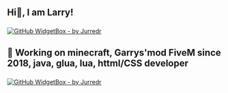 <h2 align="left">Hi👋, I am Larry!</h2>

###

[![GitHub WidgetBox - by Jurredr](https://github-widgetbox.vercel.app/api/profile?username=Larry000&data=followers,repositories,stars,commits)](https://github.com/Jurredr/github-widgetbox)

###

<h2 align="left">👋 Working on minecraft, Garrys'mod FiveM  since 2018, java, glua, lua, httml/CSS developer</h2>

###

[![GitHub WidgetBox - by Jurredr](https://github-widgetbox.vercel.app/api/skills?languages=lua,js,java)](https://github.com/Jurredr/github-widgetbox)

###
